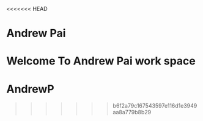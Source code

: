 <<<<<<< HEAD
# Andrew Pai


 Welcome To Andrew Pai work space
=======
# AndrewP
>>>>>>> b6f2a79c167543597e116d1e3949aa8a779b8b29
